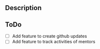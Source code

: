 ## Description

## ToDo

- [ ] Add feature to create github updates
- [ ] Add feature to track activities of mentors